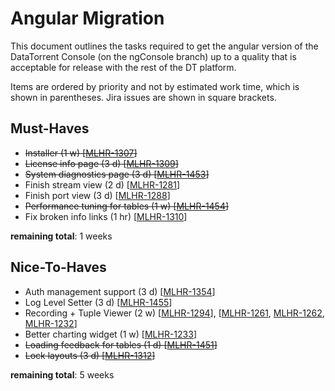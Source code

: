 Angular Migration
=================

This document outlines the tasks required to get the angular version of the DataTorrent Console (on the ngConsole branch) up to a quality that is acceptable for release with the rest of the DT platform.

Items are ordered by priority and not by estimated work time, which is shown in parentheses.
Jira issues are shown in square brackets.

Must-Haves
----------
- ~~Installer (1 w) [[MLHR-1307](https://malhar.atlassian.net/browse/MLHR-1307)]~~
- ~~License info page (3 d) [[MLHR-1309](https://malhar.atlassian.net/browse/MLHR-1309)]~~
- ~~System diagnostics page (3 d) [[MLHR-1453](https://malhar.atlassian.net/browse/MLHR-1453)]~~
- Finish stream view (2 d) [[MLHR-1281](https://malhar.atlassian.net/browse/MLHR-1281)]
- Finish port view (3 d) [[MLHR-1288](https://malhar.atlassian.net/browse/MLHR-1288)]
- ~~Performance tuning for tables (1 w) [[MLHR-1454](https://malhar.atlassian.net/browse/MLHR-1454)]~~
- Fix broken info links (1 hr) [[MLHR-1310](https://malhar.atlassian.net/browse/MLHR-1310)]

**remaining total**: 1 weeks

Nice-To-Haves
-------------
- Auth management support (3 d) [[MLHR-1354](https://malhar.atlassian.net/browse/MLHR-1354)]
- Log Level Setter (3 d) [[MLHR-1455](https://malhar.atlassian.net/browse/MLHR-1455)]
- Recording + Tuple Viewer (2 w) [[MLHR-1294](https://malhar.atlassian.net/browse/MLHR-1294)], [[MLHR-1261](https://malhar.atlassian.net/browse/MLHR-1261), [MLHR-1262](https://malhar.atlassian.net/browse/MLHR-1262), [MLHR-1232](https://malhar.atlassian.net/browse/MLHR-1232)]
- Better charting widget (1 w) [[MLHR-1233](https://malhar.atlassian.net/browse/MLHR-1233)]
- ~~Loading feedback for tables (1 d) [[MLHR-1451](https://malhar.atlassian.net/browse/MLHR-1451)]~~
- ~~Lock layouts (3 d) [[MLHR-1312](https://malhar.atlassian.net/browse/MLHR-1312)]~~

**remaining total**: 5 weeks
